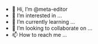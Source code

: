 - 👋 Hi, I’m @meta-editor
- 👀 I’m interested in ...
- 🌱 I’m currently learning ...
- 💞️ I’m looking to collaborate on ...
- 📫 How to reach me ...

<!---
meta-editor/meta-editor is a ✨ special ✨ repository because its `README.md` (this file) appears on your GitHub profile.
You can click the Preview link to take a look at your changes.
--->
